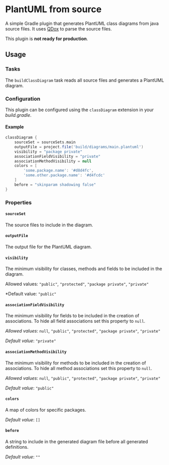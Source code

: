# PlantUML from source

A simple Gradle plugin that generates PlantUML class diagrams from java source files.
It uses [QDox](https://github.com/paul-hammant/qdox) to parse the source files.

This plugin is **not ready for production**.

## Usage

### Tasks

The `buildClassDiagram` task reads all source files and generates a PlantUML diagram.

### Configuration

This plugin can be configured using the `classDiagram` extension
in your *build.gradle*.

#### Example

```groovy
classDiagram {
    sourceSet = sourceSets.main
    outputFile = project.file('build/diagrams/main.plantuml')
    visibility = "package private"
    associationFieldVisibility = "private"
    associationMethodVisibility = null
    colors = [
        'some.package.name': '#d8d4fc',
        'some.other.package.name': '#d4fcdc'
    ]
    before = "skinparam shadowing false"
}
```

### Properties

#### `sourceSet`

The source files to include in the diagram.

#### `outputFile`

The output file for the PlantUML diagram.

#### `visibility`

The minimum visibility for classes, methods and fields to be included in the diagram.

Allowed values: `"public"`, `"protected"`, `"package private"`, `"private"`

*Default value: `"public"`

#### `associationFieldVisibility`

The minimum visibility for fields to be included in the creation of associations.
To hide all field associations set this property to `null`.

*Allowed values*: `null`, `"public"`, `"protected"`, `"package private"`, `"private"`

*Default value*: `"private"`

#### `associationMethodVisibility`

The minimum visibility for methods to be included in the creation of associations.
To hide all method associations set this property to `null`.

*Allowed values*: `null`, `"public"`, `"protected"`, `"package private"`, `"private"`

*Default value*: `"public"`

#### `colors`

A map of colors for specific packages.

*Default value*: `[]`

#### `before`

A string to include in the generated diagram file before all generated definitions.

*Default value*: `""`

